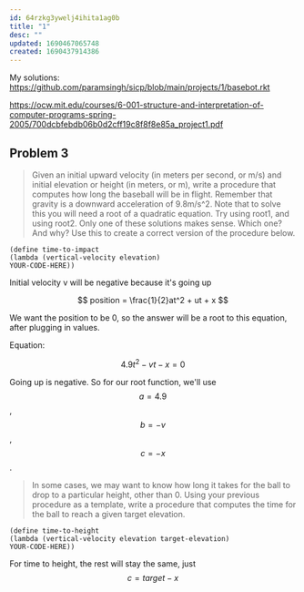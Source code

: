```yaml
---
id: 64rzkg3ywelj4ihita1ag0b
title: "1"
desc: ""
updated: 1690467065748
created: 1690437914386
---
```


My solutions: https://github.com/paramsingh/sicp/blob/main/projects/1/basebot.rkt

https://ocw.mit.edu/courses/6-001-structure-and-interpretation-of-computer-programs-spring-2005/700dcbfebdb06b0d2cff19c8f8f8e85a_project1.pdf

## Problem 3

> Given an initial upward velocity (in meters per second, or m/s) and initial elevation or
> height (in meters, or m), write a procedure that computes how long the baseball will be in
> flight. Remember that gravity is a downward acceleration of 9.8m/s^2. Note that to solve
> this you will need a root of a quadratic equation. Try using root1, and using root2.
> Only one of these solutions makes sense. Which one? And why? Use this to create a
> correct version of the procedure below.

```
(define time-to-impact
(lambda (vertical-velocity elevation)
YOUR-CODE-HERE))
```

Initial velocity v will be negative because it's going up

$$
position = \frac{1}{2}at^2 + ut + x
$$

We want the position to be 0, so the answer will be a root to this equation, after plugging in values.

Equation:

$$
4.9t^2 - vt - x = 0
$$

Going up is negative. So for our root function, we'll use $$a=4.9$$, $$b = -v$$, $$c = -x$$.

> In some cases, we may want to know how long it takes for the ball to drop to a particular
> height, other than 0. Using your previous procedure as a template, write a procedure that
> computes the time for the ball to reach a given target elevation.

```
(define time-to-height
(lambda (vertical-velocity elevation target-elevation)
YOUR-CODE-HERE))
```

For time to height, the rest will stay the same, just $$c = target - x$$
